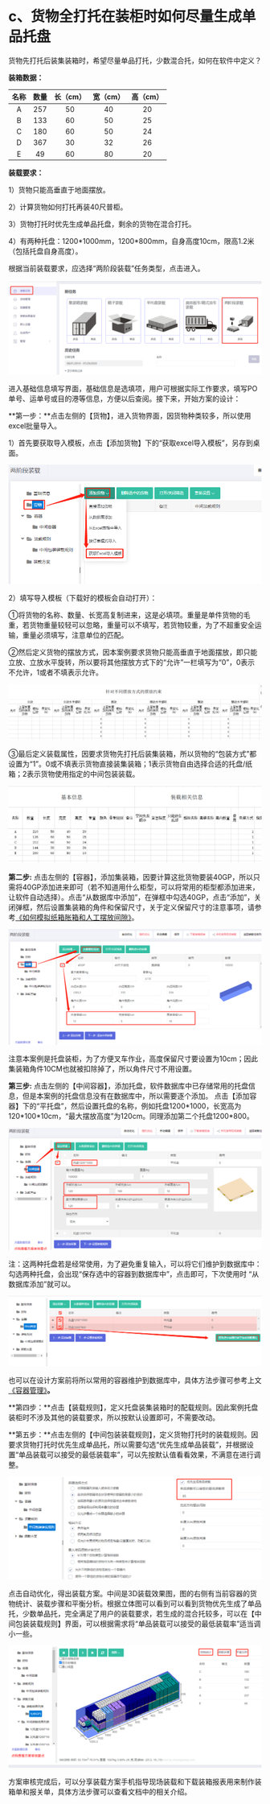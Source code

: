 # c、货物全打托在装柜时如何尽量生成单品托盘

货物先打托后装集装箱时，希望尽量单品打托，少数混合托，如何在软件中定义？

**装箱数据：**

| 名称 | 数量 | 长（cm） | 宽（cm） | 高（cm） |
| :---: | :---: | :---: | :---: | :---: |
| A | 257 | 50 | 40 | 20 |
| B | 133 | 60 | 50 | 25 |
| C | 180 | 60 | 50 | 24 |
| D | 367 | 30 | 32 | 26 |
| E | 49 | 60 | 80 | 20 |

**装载要求：**

1）货物只能高垂直于地面摆放。

2）计算货物如何打托再装40尺普柜。

3）货物打托时优先生成单品托盘，剩余的货物在混合打托。

4）有两种托盘：1200\*1000mm，1200\*800mm，自身高度10cm，限高1.2米（包括托盘自身高度）。

根据当前装载要求，应选择“两阶段装载”任务类型，点击进入。

![](../../.gitbook/assets/0%20%2827%29.png)

进入基础信息填写界面，基础信息是选填项，用户可根据实际工作要求，填写PO单号、运单号或目的港等信息，方便以后查阅。接下来，开始方案的设计：

**第一步：**点击左侧的【货物】，进入货物界面，因货物种类较多，所以使用excel批量导入。

1）首先要获取导入模板，点击【添加货物】下的“获取excel导入模板”，另存到桌面。

![](../../.gitbook/assets/1%20%2829%29.png)

2）填写导入模板（下载好的模板会自动打开）：

①将货物的名称、数量、长宽高复制进来，这是必填项。重量是单件货物的毛重，若货物重量较轻可以忽略，重量可以不填写，若货物较重，为了不超重安全运输，重量必须填写，注意单位的匹配。

②然后定义货物的摆放方式，因本案例要求货物只能高垂直于地面摆放，即只能立放、立放水平旋转，所以要将其他摆放方式下的“允许”一栏填写为“0”，0表示不允许，1或者不填表示允许。

![](../../.gitbook/assets/2%20%2824%29.png)

③最后定义装载属性，因要求货物先打托后装集装箱，所以货物的“包装方式”都设置为“1”。0或不填表示货物直接装集装箱；1表示货物自由选择合适的托盘/纸箱；2表示货物使用指定的中间包装装载。

![](../../.gitbook/assets/3%20%2824%29.png)

**第二步:** 点击左侧的【容器】，添加集装箱，因要计算这批货物要装40GP，所以只需将40GP添加进来即可（若不知道用什么柜型，可以将常用的柜型都添加进来，让软件自动选择）。点击“从数据库中添加”，在弹框中勾选40GP，点击“添加”，关闭弹框，然后设置集装箱的角件和保留尺寸，关于定义保留尺寸的注意事项，请参考[《如何模拟纸箱胀箱和人工摆放间隙》]()。

![](../../.gitbook/assets/4%20%2822%29.png)

注意本案例是托盘装柜，为了方便叉车作业，高度保留尺寸要设置为10cm；因此集装箱角件10CM也就被扣除掉了，所以角件尺寸不用设置。

**第三步:** 点击左侧的【中间容器】，添加托盘，软件数据库中已存储常用的托盘信息，但是本案例的托盘信息没有在数据库中，所以需要逐个添加。 点击【添加容器】下的“平托盘”，然后设置托盘的名称，例如托盘1200\*1000，长宽高为120\*100\*10cm，“最大摆放高度”为120cm。同理添加第二个托盘1200\*800。

![](../../.gitbook/assets/5%20%2823%29.png)

注：这两种托盘若是经常使用，为了避免重复输入，可以将它们维护到数据库中：勾选两种托盘，会出现“保存选中的容器到数据库中”，点击即可，下次使用时 “从数据库添加”就可以。

![](../../.gitbook/assets/6%20%2823%29.png)

也可以在设计方案前将所以常用的容器维护到数据库中，具体方法步骤可参考上文[《容器管理》]()**。**

**第四步：**点击【装载规则】，定义托盘装集装箱时的配载规则。因此案例托盘装柜时不涉及其他的装载要求，所以按默认设置即可，不需要改动。

**第五步：**点击左侧的【中间包装装载规则】，定义货物打托时的装载规则。因要求货物打托时优先生成单品托，所以需要勾选“优先生成单品装载”，并根据设置“单品装载可以接受的最低装载率”，可以先按默认值看看效果，不满意在进行调整。

![](../../.gitbook/assets/7%20%2820%29.png)

点击自动优化，得出装载方案。中间是3D装载效果图，图的右侧有当前容器的货物统计、装载步骤和平衡分析。根据立体图可以看到可以看到货物优先生成了单品托，少数单品托，完全满足了用户的装载要求，若生成的混合托较多，可以在【中间包装装载规则】界面，可以根据需求将“单品装载可以接受的最低装载率”适当调小一些。

![](../../.gitbook/assets/8%20%2815%29.png)

方案审核完成后，可以分享装载方案手机指导现场装载和下载装箱报表用来制作装箱单和报关单，具体方法步骤可以查看文档中的相关介绍。

